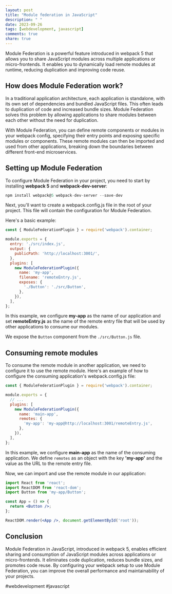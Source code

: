 ```yaml
---
layout: post
title: "Module federation in JavaScript"
description: " "
date: 2023-09-26
tags: [webdevelopment, javascript]
comments: true
share: true
---
```


Module Federation is a powerful feature introduced in webpack 5 that allows you to share JavaScript modules across multiple applications or micro-frontends. It enables you to dynamically load remote modules at runtime, reducing duplication and improving code reuse.

## How does Module Federation work?

In a traditional application architecture, each application is standalone, with its own set of dependencies and bundled JavaScript files. This often leads to duplication of code and increased bundle sizes. Module Federation solves this problem by allowing applications to share modules between each other without the need for duplication.

With Module Federation, you can define remote components or modules in your webpack config, specifying their entry points and exposing specific modules or components. These remote modules can then be imported and used from other applications, breaking down the boundaries between different front-end microservices.

## Setting up Module Federation

To configure Module Federation in your project, you need to start by installing **webpack 5** and **webpack-dev-server**:

```javascript
npm install webpack@5 webpack-dev-server --save-dev
```

Next, you'll want to create a webpack.config.js file in the root of your project. This file will contain the configuration for Module Federation. 

Here's a basic example:

```javascript
const { ModuleFederationPlugin } = require('webpack').container;

module.exports = {
  entry: './src/index.js',
  output: {
    publicPath: 'http://localhost:3001/',
  },
  plugins: [
    new ModuleFederationPlugin({
      name: 'my-app',
      filename: 'remoteEntry.js',
      exposes: {
        './Button': './src/Button',
      },
    }),
  ],
};
```

In this example, we configure **my-app** as the name of our application and set **remoteEntry.js** as the name of the remote entry file that will be used by other applications to consume our modules.

We expose the `Button` component from the `./src/Button.js` file.

## Consuming remote modules

To consume the remote module in another application, we need to configure it to use the remote module. Here's an example of how to configure the consuming application's webpack.config.js file:

```javascript
const { ModuleFederationPlugin } = require('webpack').container;

module.exports = {
  // ...
  plugins: [
    new ModuleFederationPlugin({
      name: 'main-app',
      remotes: {
        'my-app': 'my-app@http://localhost:3001/remoteEntry.js',
      },
    }),
  ],
};
```

In this example, we configure **main-app** as the name of the consuming application. We define `remotes` as an object with the key **'my-app'** and the value as the URL to the remote entry file.

Now, we can import and use the remote module in our application:

```jsx
import React from 'react';
import ReactDOM from 'react-dom';
import Button from 'my-app/Button';

const App = () => {
  return <Button />;
};

ReactDOM.render(<App />, document.getElementById('root'));
```

## Conclusion

Module Federation in JavaScript, introduced in webpack 5, enables efficient sharing and consumption of JavaScript modules across applications or micro-frontends. It eliminates code duplication, reduces bundle sizes, and promotes code reuse. By configuring your webpack setup to use Module Federation, you can improve the overall performance and maintainability of your projects.

#webdevelopment #javascript